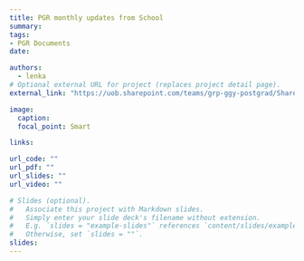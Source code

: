 ```yaml
---
title: PGR monthly updates from School
summary: 
tags:
- PGR Documents
date: 

authors:
  - lenka
# Optional external URL for project (replaces project detail page).
external_link: "https://uob.sharepoint.com/teams/grp-ggy-postgrad/Shared%20Documents/Forms/AllItems.aspx?newTargetListUrl=%2Fteams%2Fgrp%2Dggy%2Dpostgrad%2FShared%20Documents&viewpath=%2Fteams%2Fgrp%2Dggy%2Dpostgrad%2FShared%20Documents%2FForms%2FAllItems%2Easpx&id=%2Fteams%2Fgrp%2Dggy%2Dpostgrad%2FShared%20Documents%2FPGR%20updatews%20from%20school&viewid=23b21ecf%2D2c8f%2D446b%2D9b7b%2De9cd79bdeeae"

image:
  caption: 
  focal_point: Smart

links:

url_code: ""
url_pdf: ""
url_slides: ""
url_video: ""

# Slides (optional).
#   Associate this project with Markdown slides.
#   Simply enter your slide deck's filename without extension.
#   E.g. `slides = "example-slides"` references `content/slides/example-slides.md`.
#   Otherwise, set `slides = ""`.
slides: 
---
```

